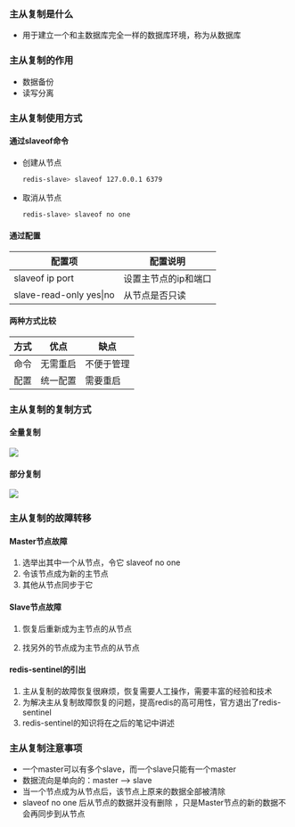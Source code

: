 ### 主从复制是什么

*  用于建立一个和主数据库完全一样的数据库环境，称为从数据库



### 主从复制的作用

* 数据备份
* 读写分离



### 主从复制使用方式

#### 通过slaveof命令

* 创建从节点

  ```bash
  redis-slave> slaveof 127.0.0.1 6379
  ```

* 取消从节点

  ```bash
  redis-slave> slaveof no one
  ```

#### 通过配置

| 配置项                  | 配置说明             |
| ----------------------- | -------------------- |
| slaveof ip port         | 设置主节点的ip和端口 |
| slave-read-only yes\|no | 从节点是否只读       |

#### 两种方式比较

| 方式 | 优点     | 缺点       |
| ---- | -------- | ---------- |
| 命令 | 无需重启 | 不便于管理 |
| 配置 | 统一配置 | 需要重启   |



### 主从复制的复制方式

#### 全量复制

![](C:\Users\narli\Desktop\learning\Redis\06.Redis主从复制\images\全量复制.jpg)

#### 部分复制

![](C:\Users\narli\Desktop\learning\Redis\06.Redis主从复制\images\部分复制.jpg)

 

### 主从复制的故障转移

#### Master节点故障

1. 选举出其中一个从节点，令它 slaveof no one
2. 令该节点成为新的主节点
3. 其他从节点同步于它

#### Slave节点故障

1. 恢复后重新成为主节点的从节点

2. 找另外的节点成为主节点的从节点

#### redis-sentinel的引出

1. 主从复制的故障恢复很麻烦，恢复需要人工操作，需要丰富的经验和技术
2. 为解决主从复制故障恢复的问题，提高redis的高可用性，官方退出了redis-sentinel
3. redis-sentinel的知识将在之后的笔记中讲述



### 主从复制注意事项

- 一个master可以有多个slave，而一个slave只能有一个master
- 数据流向是单向的：master --> slave
- 当一个节点成为从节点后，该节点上原来的数据全部被清除
- slaveof no one 后从节点的数据并没有删除 ，只是Master节点的新的数据不会再同步到从节点